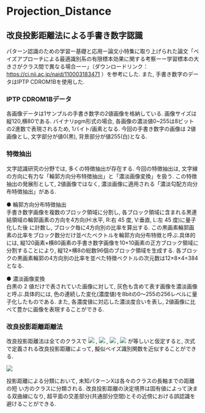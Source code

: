 # Projection_Distance
## 改良投影距離法による手書き数字認識

パターン認識のための学習ー基礎と応用ー論文小特集に取り上げられた論文「ベイズアプローチによる最適識別系の有限標本効果に関する考察ーー学習標本の大きさがクラス間で異なる場合ーー」（ダウンロードリンク：https://ci.nii.ac.jp/naid/110003183471 ）を参考にした. また, 手書き数字のデータはIPTP CDROM1Bを使用した.

### IPTP CDROM1Bデータ
各画像データは1サンプルの手書き数字の2値画像を格納している. 画像サイズは縦120,横80である. バイナリpgm形式の場合, 各画像の濃淡値0~255は8ビットの2進数で表現されるため, 1バイト/画素となる. 今回の手書き数字の画像は 2値画像とし, 文字部分が値0(黒), 背景部分が値255(白)となる.

### 特徴抽出
文字認識研究の分野では, 多くの特徴抽出が存在する. 今回の特徴抽出は, 文字線の方向に有力な「輪郭方向分布特徴抽出」と「濃淡画像変換」を扱う. この特徴抽出の発展形として, 2値画像ではなく, 濃淡画像に適用される「濃淡勾配方向分布特徴抽出」がある.
  
● 輪郭方向分布特徴抽出  
手書き数字画像を複数のブロック領域に分割し, 各ブロック領域に含まれる黒連結領域の輪郭画素の方向を4方向(H:水平, R:右 45 度, V:垂直, L:左 45 度)に量子化した後 に計数し, ブロック毎に4方向別の比率を算出する. この黒画素輪郭画素の比率をブロック数分だけ並べたベクトルを輪郭方向分布特徴と呼ぶ.具体的には, 縦120画素×横80画素の手書き数字画像を10×10画素の正方ブロック領域に分割することにより, 縦12×横8の総数96個のブロック領域を生成する. 各ブロックの黒画素輪郭の4方向別の比率を並べた特徴ベクトルの次元数は12×8×4=384となる.
  
● 濃淡画像変換  
白黒の 2 値だけで表されていた画像に対して, 灰色も含めて表す画像を濃淡画像と呼ぶ.具体的には, 色の連続した変化(濃度値)を8bitの0〜255の256レベルに量子化したものである. また, 各濃度値に対応した濃淡度合いを表し, 2値画像に比べて豊かに画像を表現することができる.
  
### 改良投影距離距離法
改良投影距離法は全てのクラスで
<img src="https://latex.codecogs.com/gif.latex?\inline&space;\left|\Sigma_{N}\right|"/>
,
<img src="https://latex.codecogs.com/gif.latex?\inline&space;P(\omega)"/>
,
<img src="https://latex.codecogs.com/gif.latex?\inline&space;N"/>
,
<img src="https://latex.codecogs.com/gif.latex?\inline&space;N_{0}"/>
が等しいと仮定すると, 次式で定義される改良投影距離によって, 擬似ベイズ識別関数を近似することができる.
  
<img src="https://latex.codecogs.com/gif.latex?\;g(x)=\|X-M\|^{2}-\sum_{i=1}^{k}\frac{(1-\alpha)\lambda_{i}}{(1-\alpha)\lambda_{i}+\alpha\sigma^{2}}\left\{\Phi_{i}^{T}(X-M)\right\}^{2}"/>
  
投影距離による分類において, 未知パターンXは各々のクラスの長軸までの距離の短 い方のクラスに分類される. 改良投影距離の決定境界は固有値によって決まる双曲線になり, 超平面の交差部分(共通部分空間)とその近傍における誤認識を避けることができる.
